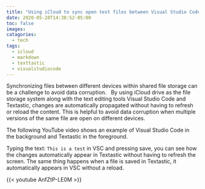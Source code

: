 ```yaml
---
title: "Using iCloud to sync open text files between Visual Studio Code and Textastic"
date: 2020-05-28T14:38:52-05:00
toc: false
images:
catagories:
  - tech
tags: 
  - icloud
  - markdown
  - texttastic
  - visualstudiocode
---
```


Synchronizing files between different devices within shared file storage can be a challenge to avoid data corruption.  
By using iCloud drive as the file storage system along with the text editing tools Visual Studio Code and Textastic, changes are automatically propagated without having to refresh or reload the content. This is helpful to avoid data corruption when multiple versions of the same file are open on different devices.

The following YouTube video shows an example of Visual Studio Code in the background and Textastic in the foreground.

Typing the text: `This is a test` in VSC and pressing save, you can see how the changes automatically appear in Textastic without having to refresh the screen. The same thing happens when a file is saved in Textastic, it automatically appears in VSC without a reload.

{{< youtube AnfZtP-LE0M >}}
